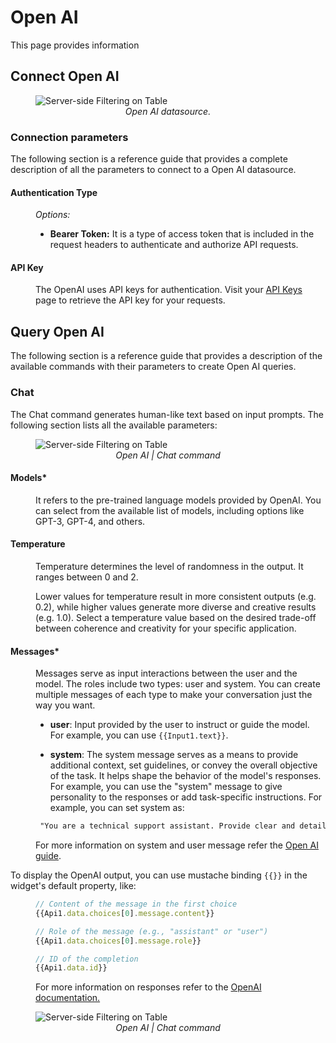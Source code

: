 # Open AI

This page provides information 



## Connect Open AI

 <figure>
  <img src="/img/open-ai-main.png" style= {{width:"810px", height:"auto"}} alt="Server-side Filtering on Table"/>
  <figcaption align = "center"><i>Open AI datasource.</i></figcaption>
</figure>


### Connection parameters

The following section is a reference guide that provides a complete description of all the parameters to connect to a Open AI datasource.


#### Authentication Type

<dd>

*Options:*

* **Bearer Token:** It is a type of access token that is included in the request headers to authenticate and authorize API requests.


</dd>


#### API Key

<dd>

The OpenAI uses API keys for authentication. Visit your [API Keys](https://platform.openai.com/account/api-keys) page to retrieve the API key for your requests.

</dd>


## Query Open AI

The following section is a reference guide that provides a description of the available commands with their parameters to create Open AI queries.

### Chat

The Chat command generates human-like text based on input prompts. The following section lists all the available parameters:

  <figure>
  <img src="/img/open-ai-chat2.png" style= {{width:"720px", height:"auto"}} alt="Server-side Filtering on Table"/>
  <figcaption align = "center"><i>Open AI | Chat command</i></figcaption>
</figure>


#### Models*

<dd>

It refers to the pre-trained language models provided by OpenAI. You can select from the available list of models, including options like GPT-3, GPT-4, and others.

</dd>


#### Temperature

<dd>

 Temperature determines the level of randomness in the output. It ranges between 0 and 2. 
 
 Lower values for temperature result in more consistent outputs (e.g. 0.2), while higher values generate more diverse and creative results (e.g. 1.0). Select a temperature value based on the desired trade-off between coherence and creativity for your specific application.


</dd>

#### Messages*

<dd>

Messages serve as input interactions between the user and the model. The roles include two types: user and system. You can create multiple messages of each type to make your conversation just the way you want. 

* **user**: Input provided by the user to instruct or guide the model. For example, you can use `{{Input1.text}}`.

* **system**: The system message serves as a means to provide additional context, set guidelines, or convey the overall objective of the task. It helps shape the behavior of the model's responses. For example, you can use the "system" message to give personality to the responses or add task-specific instructions. For example, you can set system as:

<dd>

```html
 "You are a technical support assistant. Provide clear and detailed solutions to user queries related to software issues. If the user mentions a bug, ask for additional details to troubleshoot effectively."
```
 For more information on system and user message refer the [Open AI guide](https://platform.openai.com/docs/guides/prompt-engineering/tactic-use-delimiters-to-clearly-indicate-distinct-parts-of-the-input).

</dd>


To display the OpenAI output, you can use mustache binding `{{}}` in the widget's default property, like:

<dd>

```js
// Content of the message in the first choice
{{Api1.data.choices[0].message.content}}

// Role of the message (e.g., "assistant" or "user")
{{Api1.data.choices[0].message.role}}

// ID of the completion
{{Api1.data.id}}
```
 For more information on responses refer to the [OpenAI documentation.](https://platform.openai.com/docs/api-reference/chat/object)

</dd>

  <figure>
  <img src="/img/open-ai-chat.gif" style= {{width:"810px", height:"auto"}} alt="Server-side Filtering on Table"/>
  <figcaption align = "center"><i>Open AI | Chat command</i></figcaption>
</figure>




</dd>